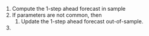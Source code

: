 1. Compute the 1-step ahead forecast in sample
2. If parameters are not common, then 
   1. Update the 1-step ahead forecast out-of-sample.
3. 